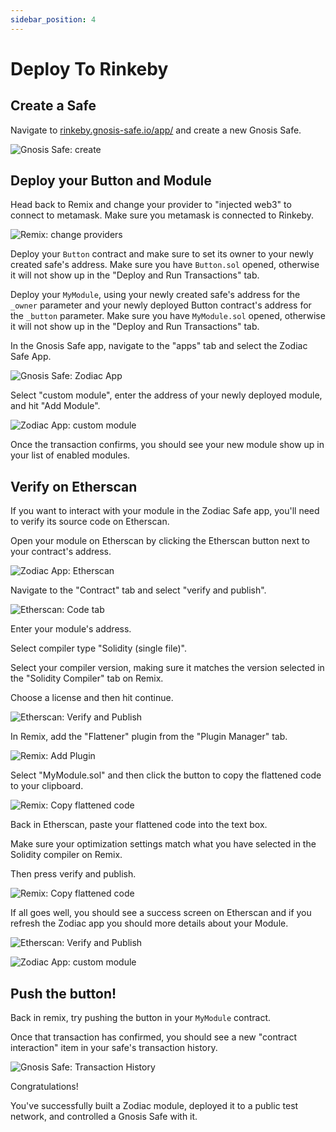 ```yaml
---
sidebar_position: 4
---
```


# Deploy To Rinkeby

## Create a Safe

Navigate to [rinkeby.gnosis-safe.io/app/](https://rinkeby.gnosis-safe.io/app/#/) and create a new Gnosis Safe.

![Gnosis Safe: create](/img/tutorial/build_module_07.png)

## Deploy your Button and Module

Head back to Remix and change your provider to "injected web3" to connect to metamask. Make sure you metamask is connected to Rinkeby.

![Remix: change providers](/img/tutorial/build_module_08.png)

Deploy your `Button` contract and make sure to set its owner to your newly created safe's address. Make sure you have `Button.sol` opened, otherwise it will not show up in the "Deploy and Run Transactions" tab.

Deploy your `MyModule`, using your newly created safe's address for the `_owner` parameter and your newly deployed Button contract's address for the `_button` parameter. Make sure you have `MyModule.sol` opened, otherwise it will not show up in the "Deploy and Run Transactions" tab.

In the Gnosis Safe app, navigate to the "apps" tab and select the Zodiac Safe App.

![Gnosis Safe: Zodiac App](/img/tutorial/build_module_09.png)

Select "custom module", enter the address of your newly deployed module, and hit "Add Module".

![Zodiac App: custom module](/img/tutorial/build_module_10.png)

Once the transaction confirms, you should see your new module show up in your list of enabled modules.

## Verify on Etherscan

If you want to interact with your module in the Zodiac Safe app, you'll need to verify its source code on Etherscan.

Open your module on Etherscan by clicking the Etherscan button next to your contract's address.

![Zodiac App: Etherscan](/img/tutorial/build_module_12.png)

Navigate to the "Contract" tab and select "verify and publish".

![Etherscan: Code tab](/img/tutorial/build_module_13.png)

Enter your module's address.

Select compiler type "Solidity (single file)".

Select your compiler version, making sure it matches the version selected in the "Solidity Compiler" tab on Remix.

Choose a license and then hit continue.

![Etherscan: Verify and Publish](/img/tutorial/build_module_14.png)

In Remix, add the "Flattener" plugin from the "Plugin Manager" tab.

![Remix: Add Plugin](/img/tutorial/build_module_16.png)

Select "MyModule.sol" and then click the button to copy the flattened code to your clipboard.

![Remix: Copy flattened code](/img/tutorial/build_module_19.png)

Back in Etherscan, paste your flattened code into the text box.

Make sure your optimization settings match what you have selected in the Solidity compiler on Remix.

Then press verify and publish.

![Remix: Copy flattened code](/img/tutorial/build_module_20.png)

If all goes well, you should see a success screen on Etherscan and if you refresh the Zodiac app you should more details about your Module.

![Etherscan: Verify and Publish](/img/tutorial/build_module_21.png)

![Zodiac App: custom module](/img/tutorial/build_module_22.png)

## Push the button!

Back in remix, try pushing the button in your `MyModule` contract.

Once that transaction has confirmed, you should see a new "contract interaction" item in your safe's transaction history.

![Gnosis Safe: Transaction History](/img/tutorial/build_module_11.png)

Congratulations!

You've successfully built a Zodiac module, deployed it to a public test network, and controlled a Gnosis Safe with it.

